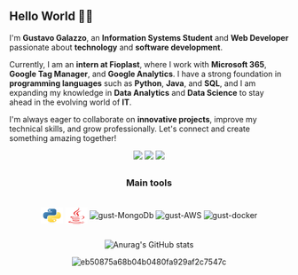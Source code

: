 ## Hello World 👋🏻  
I'm **Gustavo Galazzo**, an **Information Systems Student** and **Web Developer** passionate about **technology** and **software development**. 

Currently, I am an **intern at Fioplast**, where I work with **Microsoft 365**, **Google Tag Manager**, and **Google Analytics**. I have a strong foundation in **programming languages** such as **Python**, **Java**, and **SQL**, and I am expanding my knowledge in **Data Analytics** and **Data Science** to stay ahead in the evolving world of **IT**.

I'm always eager to collaborate on **innovative projects**, improve my technical skills, and grow professionally. Let's connect and create something amazing together!

<div align="center"> 
  <a href="https://instagram.com/gustavogalazzo" target="_blank"><img src="https://img.shields.io/badge/-Instagram-%23E4405F?style=for-the-badge&logo=instagram&logoColor=white" target="_blank"></a>
  <a href = "mailto:gustavogalazzo2017@gmail.com"><img src="https://img.shields.io/badge/-Gmail-%23333?style=for-the-badge&logo=gmail&logoColor=white" target="_blank"></a>
  <a href="https://www.linkedin.com/in/gustavo-galazzo-348068157" target="_blank"><img src="https://img.shields.io/badge/-LinkedIn-%230077B5?style=for-the-badge&logo=linkedin&logoColor=white" target="_blank"></a> 
</div>

##

<h3 align="center">Main tools</h3>

<div align="center" style="display: inline_block"><br>
  <img align="center" alt="gust-Python" height="30" width="40" src="https://raw.githubusercontent.com/devicons/devicon/master/icons/python/python-original.svg">
  <img align="center" alt="gust-Js" height="30" width="40" src="https://raw.githubusercontent.com/devicons/devicon/master/icons/java/java-plain.svg">
  <img align="center" alt="gust-MongoDb" height="30" width="40" src="https://icongr.am/devicon/mongodb-original.svg?size=128&color=currentColor">
  <img align="center" alt="gust-AWS" height="30" width="40" src="https://icongr.am/devicon/amazonwebservices-original.svg?size=128&color=currentColor">
  <img align="center" alt="gust-docker" height="30" width="40" src="https://icongr.am/devicon/docker-original.svg?size=128&color=currentColor"> 
</div>

##

<div align="center">
  
![Anurag's GitHub stats](https://github-readme-stats.vercel.app/api?username=gustavogalazzo&show_icons=true&theme=tokyonight)

</div>

<div align="center">
  
![eb50875a68b04b0480fa929af2c7547c](https://github.com/gustavogalazzo/gustavogalazzo/assets/157908693/7a5d9682-049c-48cf-a3af-c7242b5c3317)

</div>
